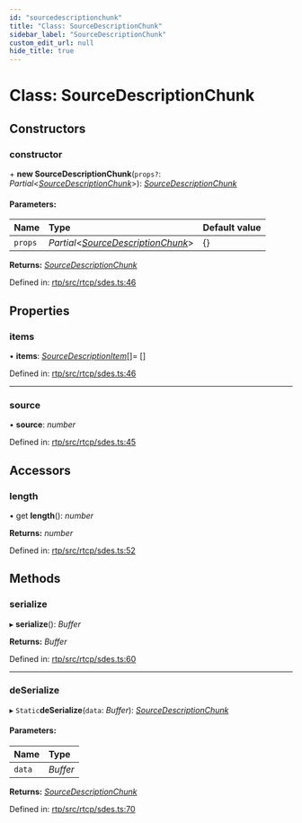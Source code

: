 ```yaml
---
id: "sourcedescriptionchunk"
title: "Class: SourceDescriptionChunk"
sidebar_label: "SourceDescriptionChunk"
custom_edit_url: null
hide_title: true
---
```


# Class: SourceDescriptionChunk

## Constructors

### constructor

\+ **new SourceDescriptionChunk**(`props?`: *Partial*<[*SourceDescriptionChunk*](sourcedescriptionchunk.md)\>): [*SourceDescriptionChunk*](sourcedescriptionchunk.md)

#### Parameters:

Name | Type | Default value |
:------ | :------ | :------ |
`props` | *Partial*<[*SourceDescriptionChunk*](sourcedescriptionchunk.md)\> | {} |

**Returns:** [*SourceDescriptionChunk*](sourcedescriptionchunk.md)

Defined in: [rtp/src/rtcp/sdes.ts:46](https://github.com/shinyoshiaki/werift-webrtc/blob/ad4c7a5/packages/rtp/src/rtcp/sdes.ts#L46)

## Properties

### items

• **items**: [*SourceDescriptionItem*](sourcedescriptionitem.md)[]= []

Defined in: [rtp/src/rtcp/sdes.ts:46](https://github.com/shinyoshiaki/werift-webrtc/blob/ad4c7a5/packages/rtp/src/rtcp/sdes.ts#L46)

___

### source

• **source**: *number*

Defined in: [rtp/src/rtcp/sdes.ts:45](https://github.com/shinyoshiaki/werift-webrtc/blob/ad4c7a5/packages/rtp/src/rtcp/sdes.ts#L45)

## Accessors

### length

• get **length**(): *number*

**Returns:** *number*

Defined in: [rtp/src/rtcp/sdes.ts:52](https://github.com/shinyoshiaki/werift-webrtc/blob/ad4c7a5/packages/rtp/src/rtcp/sdes.ts#L52)

## Methods

### serialize

▸ **serialize**(): *Buffer*

**Returns:** *Buffer*

Defined in: [rtp/src/rtcp/sdes.ts:60](https://github.com/shinyoshiaki/werift-webrtc/blob/ad4c7a5/packages/rtp/src/rtcp/sdes.ts#L60)

___

### deSerialize

▸ `Static`**deSerialize**(`data`: *Buffer*): [*SourceDescriptionChunk*](sourcedescriptionchunk.md)

#### Parameters:

Name | Type |
:------ | :------ |
`data` | *Buffer* |

**Returns:** [*SourceDescriptionChunk*](sourcedescriptionchunk.md)

Defined in: [rtp/src/rtcp/sdes.ts:70](https://github.com/shinyoshiaki/werift-webrtc/blob/ad4c7a5/packages/rtp/src/rtcp/sdes.ts#L70)
